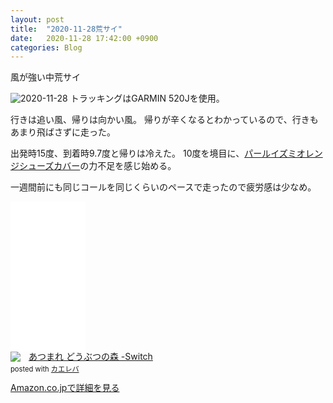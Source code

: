 ```yaml
---
layout: post
title:  "2020-11-28荒サイ"
date:   2020-11-28 17:42:00 +0900
categories: Blog
---
```

風が強い中荒サイ

![2020-11-28](https://i.gyazo.com/302ab730974b7da6a37a6053d1a87176.png)
トラッキングはGARMIN 520Jを使用。

行きは追い風、帰りは向かい風。
帰りが辛くなるとわかっているので、行きもあまり飛ばさずに走った。

出発時15度、到着時9.7度と帰りは冷えた。
10度を境目に、[パールイズミオレンジシューズカバー](https://amzn.to/3o4Iwlq)の力不足を感じ始める。

一週間前にも同じコールを同じくらいのペースで走ったので疲労感は少なめ。
<iframe style="width:120px;height:240px;" marginwidth="0" marginheight="0" scrolling="no" frameborder="0" src="//rcm-fe.amazon-adsystem.com/e/cm?lt1=_blank&bc1=FFFFFF&IS2=1&bg1=FFFFFF&fc1=000000&lc1=0000FF&t=peipeipe-22&language=ja_JP&o=9&p=8&l=as4&m=amazon&f=ifr&ref=as_ss_li_til&asins=B084HPGQ9W&linkId=7a0a468bbf0e0de4b86f83d9ced2e89a"></iframe>
<div class="krb-amzlt-box" style="margin-bottom:0px;"><div class="krb-amzlt-image" style="float:left;margin:0px 12px 1px 0px;"><a href="https://www.amazon.co.jp/gp/product/B084HPGQ9W/ref=as_li_ss_il?ie=UTF8&linkCode=li2&tag=peipeipe-22&linkId=8e57a3af2ca71bc06c24c2f9d233ded8&language=ja_JP" target="_blank" rel="nofollow" rel="nofollow"><img border="0" src="//ws-fe.amazon-adsystem.com/widgets/q?_encoding=UTF8&ASIN=B084HPGQ9W&Format= _SL250_&ID=AsinImage&MarketPlace=JP&ServiceVersion=20070822&WS=1&tag=peipeipe-22&language=ja_JP" ></a><img src="https://ir-jp.amazon-adsystem.com/e/ir?t=peipeipe-22&language=ja_JP&l=li2&o=9&a=B084HPGQ9W" width="1" height="1" border="0" alt="" style="border:none !important; margin:0px !important;" /></div><div class="krb-amzlt-info" style="line-height:120%; margin-bottom: 10px"><div class="krb-amzlt-name" style="margin-bottom:10px;line-height:120%"><a href="https://www.amazon.co.jp/gp/product/B084HPGQ9W/ref=as_li_ss_il?ie=UTF8&linkCode=li2&tag=peipeipe-22&linkId=8e57a3af2ca71bc06c24c2f9d233ded8&language=ja_JP" name="amazletlink" target="_blank" rel="nofollow" rel="nofollow">あつまれ どうぶつの森 -Switch</a><div class="krb-amzlt-powered-date" style="font-size:80%;margin-top:5px;line-height:120%">posted with <a href="https://kaereba.com/wind/" title="amazlet" target="_blank" rel="nofollow" rel="nofollow">カエレバ</a></div></div><div class="krb-amzlt-detail"></div><div class="krb-amzlt-sub-info" style="float: left;"><div class="krb-amzlt-link" style="margin-top: 5px"><a href="https://www.amazon.co.jp/gp/product/B084HPGQ9W/ref=as_li_ss_il?ie=UTF8&linkCode=li2&tag=peipeipe-22&linkId=8e57a3af2ca71bc06c24c2f9d233ded8&language=ja_JP" name="amazletlink" target="_blank" rel="nofollow" rel="nofollow">Amazon.co.jpで詳細を見る</a></div></div></div><div class="krb-amzlt-footer" style="clear: left"></div></div>